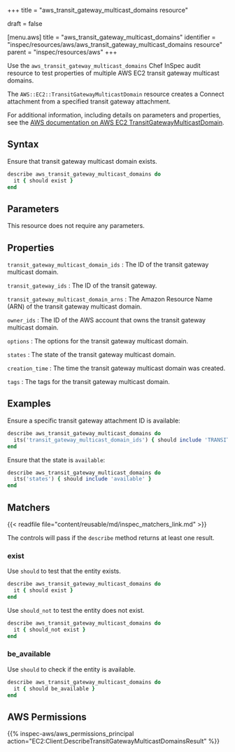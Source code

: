 +++
title = "aws_transit_gateway_multicast_domains resource"

draft = false


[menu.aws]
title = "aws_transit_gateway_multicast_domains"
identifier = "inspec/resources/aws/aws_transit_gateway_multicast_domains resource"
parent = "inspec/resources/aws"
+++

Use the `aws_transit_gateway_multicast_domains` Chef InSpec audit resource to test properties of multiple AWS EC2 transit gateway multicast domains.

The `AWS::EC2::TransitGatewayMulticastDomain` resource creates a Connect attachment from a specified transit gateway attachment.

For additional information, including details on parameters and properties, see the [AWS documentation on AWS EC2 TransitGatewayMulticastDomain](https://docs.aws.amazon.com/AWSCloudFormation/latest/UserGuide/aws-resource-ec2-transitgatewaymulticastdomain.html).

## Syntax

Ensure that transit gateway multicast domain exists.

```ruby
describe aws_transit_gateway_multicast_domains do
  it { should exist }
end
```

## Parameters

This resource does not require any parameters.

## Properties

`transit_gateway_multicast_domain_ids`
: The ID of the transit gateway multicast domain.

`transit_gateway_ids`
: The ID of the transit gateway.

`transit_gateway_multicast_domain_arns`
: The Amazon Resource Name (ARN) of the transit gateway multicast domain.

`owner_ids`
: The ID of the AWS account that owns the transit gateway multicast domain.

`options`
: The options for the transit gateway multicast domain.

`states`
: The state of the transit gateway multicast domain.

`creation_time`
: The time the transit gateway multicast domain was created.

`tags`
: The tags for the transit gateway multicast domain.

## Examples

Ensure a specific transit gateway attachment ID is available:

```ruby
describe aws_transit_gateway_multicast_domains do
  its('transit_gateway_multicast_domain_ids') { should include 'TRANSIT_GATEWAY_MULTICAST_DOMAIN_ID' }
end
```

Ensure that the state is `available`:

```ruby
describe aws_transit_gateway_multicast_domains do
  its('states') { should include 'available' }
end
```

## Matchers

{{< readfile file="content/reusable/md/inspec_matchers_link.md" >}}

The controls will pass if the `describe` method returns at least one result.

### exist

Use `should` to test that the entity exists.

```ruby
describe aws_transit_gateway_multicast_domains do
  it { should exist }
end
```

Use `should_not` to test the entity does not exist.

```ruby
describe aws_transit_gateway_multicast_domains do
  it { should_not exist }
end
```

### be_available

Use `should` to check if the entity is available.

```ruby
describe aws_transit_gateway_multicast_domains do
  it { should be_available }
end
```

## AWS Permissions

{{% inspec-aws/aws_permissions_principal action="EC2:Client:DescribeTransitGatewayMulticastDomainsResult" %}}
